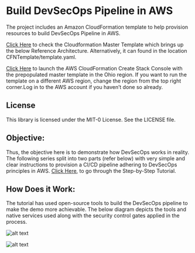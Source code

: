 # Build DevSecOps Pipeline in AWS

The project includes an Amazon CloudFormation template to help provision resources to build DevSecOps Pipeline in AWS.

[Click Here](https://github.com/dasgourav/Build-DevSecOps-Pipeline-in-AWS/blob/master/CFNTemplate/template.yaml) to check the Cloudformation Master Template which brings up the below Reference Architecture. Alternatively, it can found in the location CFNTemplate/template.yaml.

[Click Here](https://us-east-2.console.aws.amazon.com/cloudformation/home?region=us-east-2&ref=hackernoon.com#/stacks/create/review?templateURL=https://automationking.s3.amazonaws.com/devsecops-template.yaml&stackName=DevSecOpsTutorial) to launch the AWS CloudFormation Create Stack Console with the prepopulated master template in the Ohio region. If you want to run the template on a different AWS region, change the region from the top right corner.Log in to the AWS account if you haven’t done so already.

## License

This library is licensed under the MIT-0 License. See the LICENSE file.

## Objective:
Thus, the objective here is to demonstrate how DevSecOps works in reality. The following series split into two parts (refer below) with very simple and clear instructions to provision a CI/CD pipeline adhering to DevSecOps principles in AWS. [Click Here](https://hackernoon.com/connect-to-ec2-remote-systems-from-the-ansible-control-machine-using-aws-ssm-parameter-store-jt2k342k), to go through the Step-by-Step Tutorial. 

## How Does it Work:
The tutorial has used open-source tools to build the DevSecOps pipeline to make the demo more achievable. The below diagram depicts the tools and native services used along with the security control gates applied in the process.

![alt text](https://hackernoon.com/images/gv93oOBCpSQa2kRIURhv0A8fVP33-gu14338u.jpeg)

![alt text](https://hackernoon.com/images/gv93oOBCpSQa2kRIURhv0A8fVP33-2o1l3378.png)
